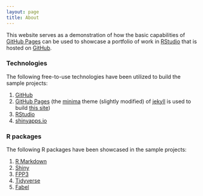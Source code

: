 ```yaml
---
layout: page
title: About
---
```


This website serves as a demonstration of how the basic capabilities of [GitHub Pages](https://pages.github.com/) can be used to showcase a portfolio of work in [RStudio](https://www.rstudio.com/) that is hosted on [GitHub](https://github.com/).

### Technologies

The following free-to-use technologies have been utilized to build the sample projects:
1. [GitHub](https://github.com/)
2. [GitHub Pages](https://pages.github.com/) (the [minima](https://github.com/jekyll/minima) theme (slightly modified) of [jekyll](https://github.com/jekyll) is used to build [this site](https://github.com/datadogs87/datadogs87.github.io))
3. [RStudio](https://www.rstudio.com/)
4. [shinyapps.io](https://www.shinyapps.io/)

### R packages

The following R packages have been showcased in the sample projects:
1. [R Markdown](https://rmarkdown.rstudio.com/)
2. [Shiny](https://shiny.rstudio.com/)
3. [FPP3](https://www.rdocumentation.org/packages/fpp3/versions/0.4.0)
4. [Tidyverse](https://www.tidyverse.org/packages/)
5. [Fabel](https://www.rdocumentation.org/packages/fable/versions/0.0.0.9100)